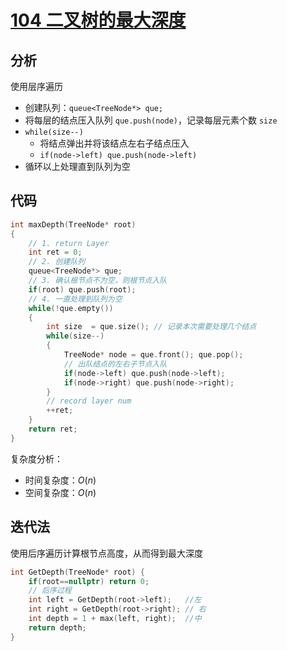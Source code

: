 # [104 二叉树的最大深度](https://leetcode.cn/problems/maximum-depth-of-binary-tree/)

## 分析

使用层序遍历


- 创建队列：`queue<TreeNode*> que;`
- 将每层的结点压入队列 `que.push(node)`，记录每层元素个数 `size`
- `while(size--)`
  - 将结点弹出并将该结点左右子结点压入
  - `if(node->left) que.push(node->left)`
- 循环以上处理直到队列为空


## 代码

```cpp
int maxDepth(TreeNode* root)
{
    // 1. return Layer
    int ret = 0;
    // 2. 创建队列
    queue<TreeNode*> que;
    // 3. 确认根节点不为空，则根节点入队
    if(root) que.push(root);
    // 4. 一直处理到队列为空
    while(!que.empty())
    {
        int size  = que.size(); // 记录本次需要处理几个结点
        while(size--)
        {
            TreeNode* node = que.front(); que.pop();
            // 出队结点的左右子节点入队
            if(node->left) que.push(node->left);
            if(node->right) que.push(node->right);
        }
        // record layer num
        ++ret;
    }
    return ret;
}
```

复杂度分析：
- 时间复杂度：$O(n)$
- 空间复杂度：$O(n)$

## 迭代法

使用后序遍历计算根节点高度，从而得到最大深度

```cpp
int GetDepth(TreeNode* root) {
    if(root==nullptr) return 0;
    // 后序过程
    int left = GetDepth(root->left);   //左
    int right = GetDepth(root->right); // 右
    int depth = 1 + max(left, right);  //中
    return depth;
}
```







